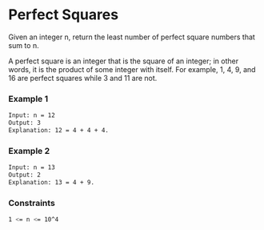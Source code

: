# Perfect Squares

Given an integer n, return the least number of perfect square numbers that sum to n.

A perfect square is an integer that is the square of an integer; in other words, it is the product of some integer with itself. For example, 1, 4, 9, and 16 are perfect squares while 3 and 11 are not.

### Example 1
```sh
Input: n = 12
Output: 3
Explanation: 12 = 4 + 4 + 4.
```

### Example 2
```sh
Input: n = 13
Output: 2
Explanation: 13 = 4 + 9.
```

### Constraints
```sh
1 <= n <= 10^4
```
